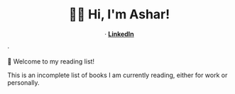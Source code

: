 <p align="center">
  <h1 align="center">👋🏽 Hi, I'm Ashar!</h1>
  <p align="center">
  &middot;
    <a href="https://www.linkedin.com/in/asharsahmed/"><strong>LinkedIn</strong></a>
    
  &middot;
    
  </p>
  📖 Welcome to my reading list! 
  
  This is an incomplete list of books I am currently reading, either for work or personally.

  
</p>
